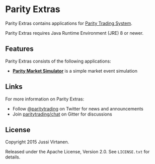 # Parity Extras

Parity Extras contains applications for [Parity Trading System][].

  [Parity Trading System]: https://github.com/paritytrading/parity

Parity Extras requires Java Runtime Environment (JRE) 8 or newer.

## Features

Parity Extras consists of the following applications:

- [**Parity Market Simulator**](applications/sim) is a simple market event
  simulation

## Links

For more information on Parity Extras:

- Follow [@paritytrading](https://twitter.com/paritytrading) on Twitter for
  news and announcements
- Join [paritytrading/chat](https://gitter.im/paritytrading/chat) on Gitter
  for discussions

## License

Copyright 2015 Jussi Virtanen.

Released under the Apache License, Version 2.0. See `LICENSE.txt` for details.
